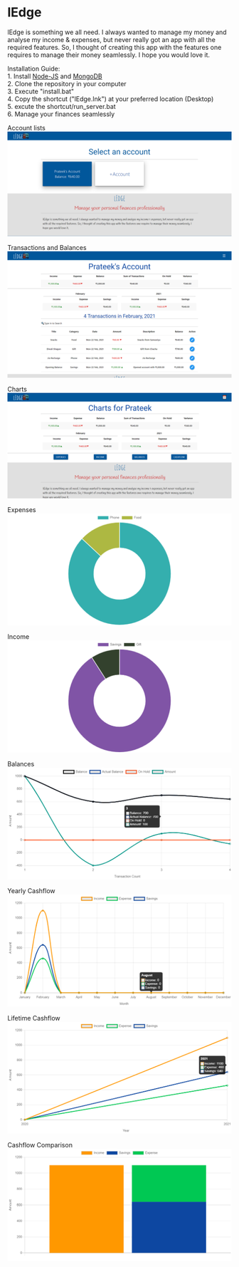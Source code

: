 # lEdge
lEdge is something we all need. I always wanted to manage my money and analyse my income & expenses, but never really got an app with all the required features. So, I thought of creating this app with the features one requires to manage their money seamlessly. I hope you would love it.

Installation Guide: <br/>
        1. Install [Node-JS](https://nodejs.org/en/download/) and [MongoDB](https://www.mongodb.com/try/download/community)<br/>
        2. Clone the repository in your computer<br/>
        3. Execute "install.bat"<br/>
        4. Copy the shortcut ("lEdge.lnk") at your preferred location (Desktop)<br/>
        5. excute the shortcut/run_server.bat<br/>
        6. Manage your finances seamlessly

Account lists
![Account](screenshots/Account.png)

Transactions and Balances
![Ledger](screenshots/Ledger.png)

Charts
![Charts](screenshots/charts.png)

Expenses
![Charts](screenshots/expenses.png)

Income
![Income](screenshots/income.png)

Balances
![Balances](screenshots/balances.png)

Yearly Cashflow
![Yearly Cashflow](screenshots/cashflowyearly.png)

Lifetime Cashflow
![Lifetime Cashflow](screenshots/cashflowlt.png)

Cashflow Comparison
![Cashflow Comparison](screenshots/cashflow.png)



